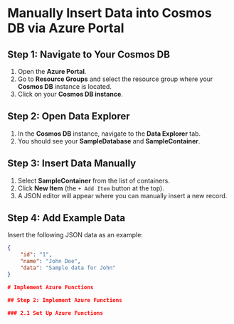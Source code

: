 # Manually Insert Data into Cosmos DB via Azure Portal

## Step 1: Navigate to Your Cosmos DB

1. Open the **Azure Portal**.
2. Go to **Resource Groups** and select the resource group where your **Cosmos DB** instance is located.
3. Click on your **Cosmos DB instance**.

## Step 2: Open Data Explorer

1. In the **Cosmos DB** instance, navigate to the **Data Explorer** tab.
2. You should see your **SampleDatabase** and **SampleContainer**.

## Step 3: Insert Data Manually

1. Select **SampleContainer** from the list of containers.
2. Click **New Item** (the `+ Add Item` button at the top).
3. A JSON editor will appear where you can manually insert a new record.

## Step 4: Add Example Data

Insert the following JSON data as an example:

```json
{
    "id": "1",
    "name": "John Doe",
    "data": "Sample data for John"
}

# Implement Azure Functions

## Step 2: Implement Azure Functions

### 2.1 Set Up Azure Functions





